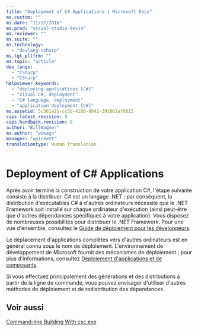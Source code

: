 ```yaml
---
title: "Deployment of C# Applications | Microsoft Docs"
ms.custom: ""
ms.date: "11/17/2016"
ms.prod: "visual-studio-dev14"
ms.reviewer: ""
ms.suite: ""
ms.technology: 
  - "devlang-csharp"
ms.tgt_pltfrm: ""
ms.topic: "article"
dev_langs: 
  - "CSharp"
  - "CSharp"
helpviewer_keywords: 
  - "deploying applications [C#]"
  - "Visual C#, deployment"
  - "C# language, deployment"
  - "application deployment [C#]"
ms.assetid: 5c561a21-cc5b-4180-8042-391062af0015
caps.latest.revision: 9
caps.handback.revision: 9
author: "BillWagner"
ms.author: "wiwagn"
manager: "wpickett"
translationtype: Human Translation
---
```

# Deployment of C# Applications
Après avoir terminé la construction de votre application C\#, l'étape suivante consiste à la distribuer.  C\# est un langage .NET ; par conséquent, la distribution d'exécutables C\# à d'autres ordinateurs nécessite que le .NET Framework soit installé sur chaque ordinateur d'exécution \(ainsi peut\-être que d'autres dépendances spécifiques à votre application\).  Vous disposez de nombreuses possibilités pour distribuer le .NET Framework.  Pour une vue d'ensemble, consultez le [Guide de déploiement pour les développeurs](../Topic/.NET%20Framework%20Deployment%20Guide%20for%20Developers.md).  
  
 Le déplacement d'applications complètes vers d'autres ordinateurs est en général connu sous le nom de déploiement.  L'environnement de développement de Microsoft fournit des mécanismes de déploiement ; pour plus d'informations, consultez [Déploiement d'applications et de composants](/visual-studio/deployment/deploying-applications-services-and-components).  
  
 Si vous effectuez principalement des générations et des distributions à partir de la ligne de commande, vous pouvez envisager d'utiliser d'autres méthodes de déploiement et de redistribution des dépendances.  
  
## Voir aussi  
 [Command\-line Building With csc.exe](../../../csharp/language-reference/compiler-options/command-line-building-with-csc-exe.md)